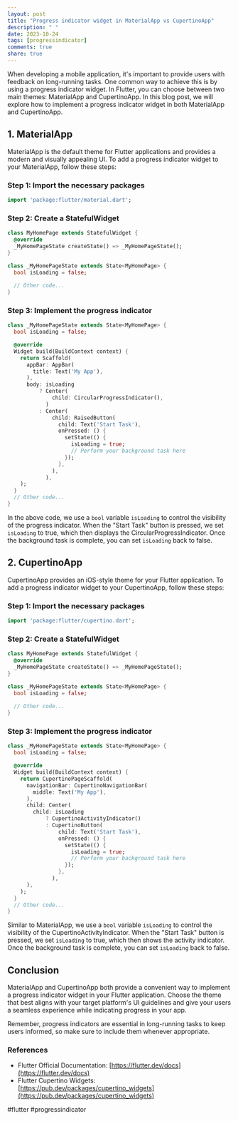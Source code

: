 ```yaml
---
layout: post
title: "Progress indicator widget in MaterialApp vs CupertinoApp"
description: " "
date: 2023-10-24
tags: [progressindicator]
comments: true
share: true
---
```


When developing a mobile application, it's important to provide users with feedback on long-running tasks. One common way to achieve this is by using a progress indicator widget. In Flutter, you can choose between two main themes: MaterialApp and CupertinoApp. In this blog post, we will explore how to implement a progress indicator widget in both MaterialApp and CupertinoApp.

## 1. MaterialApp

MaterialApp is the default theme for Flutter applications and provides a modern and visually appealing UI. To add a progress indicator widget to your MaterialApp, follow these steps:

### Step 1: Import the necessary packages

```dart
import 'package:flutter/material.dart';
```

### Step 2: Create a StatefulWidget

```dart
class MyHomePage extends StatefulWidget {
  @override
  _MyHomePageState createState() => _MyHomePageState();
}

class _MyHomePageState extends State<MyHomePage> {
  bool isLoading = false;
  
  // Other code...
}
```

### Step 3: Implement the progress indicator

```dart
class _MyHomePageState extends State<MyHomePage> {
  bool isLoading = false;

  @override
  Widget build(BuildContext context) {
    return Scaffold(
      appBar: AppBar(
        title: Text('My App'),
      ),
      body: isLoading
          ? Center(
              child: CircularProgressIndicator(),
            )
          : Center(
              child: RaisedButton(
                child: Text('Start Task'),
                onPressed: () {
                  setState(() {
                    isLoading = true;
                    // Perform your background task here
                  });
                },
              ),
            ),
    );
  }
  // Other code...
}
```

In the above code, we use a `bool` variable `isLoading` to control the visibility of the progress indicator. When the "Start Task" button is pressed, we set `isLoading` to true, which then displays the CircularProgressIndicator. Once the background task is complete, you can set `isLoading` back to false.

## 2. CupertinoApp

CupertinoApp provides an iOS-style theme for your Flutter application. To add a progress indicator widget to your CupertinoApp, follow these steps:

### Step 1: Import the necessary packages

```dart
import 'package:flutter/cupertino.dart';
```

### Step 2: Create a StatefulWidget

```dart
class MyHomePage extends StatefulWidget {
  @override
  _MyHomePageState createState() => _MyHomePageState();
}

class _MyHomePageState extends State<MyHomePage> {
  bool isLoading = false;
  
  // Other code...
}
```

### Step 3: Implement the progress indicator

```dart
class _MyHomePageState extends State<MyHomePage> {
  bool isLoading = false;

  @override
  Widget build(BuildContext context) {
    return CupertinoPageScaffold(
      navigationBar: CupertinoNavigationBar(
        middle: Text('My App'),
      ),
      child: Center(
        child: isLoading
            ? CupertinoActivityIndicator()
            : CupertinoButton(
                child: Text('Start Task'),
                onPressed: () {
                  setState(() {
                    isLoading = true;
                    // Perform your background task here
                  });
                },
              ),
      ),
    );
  }
  // Other code...
}
```

Similar to MaterialApp, we use a `bool` variable `isLoading` to control the visibility of the CupertinoActivityIndicator. When the "Start Task" button is pressed, we set `isLoading` to true, which then shows the activity indicator. Once the background task is complete, you can set `isLoading` back to false.

## Conclusion

MaterialApp and CupertinoApp both provide a convenient way to implement a progress indicator widget in your Flutter application. Choose the theme that best aligns with your target platform's UI guidelines and give your users a seamless experience while indicating progress in your app.

Remember, progress indicators are essential in long-running tasks to keep users informed, so make sure to include them whenever appropriate.

### References
- Flutter Official Documentation: [https://flutter.dev/docs](https://flutter.dev/docs)
- Flutter Cupertino Widgets: [https://pub.dev/packages/cupertino_widgets](https://pub.dev/packages/cupertino_widgets)

#flutter #progressindicator